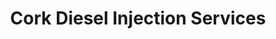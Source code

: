 ---
title: "Cork Diesel Injection Services"
url: /cork/cork-diesel-injection-services/
shop: car repair
---